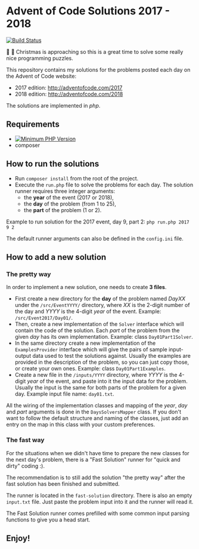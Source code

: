# Advent of Code Solutions 2017 - 2018
[![Build Status](https://travis-ci.org/mihaitmf/advent-of-code-solutions.svg?branch=master)](https://travis-ci.org/mihaitmf/advent-of-code-solutions)

:santa: :christmas_tree: Christmas is approaching so this is a great time to solve some really nice programming puzzles.

This repository contains my solutions for the problems posted each day on the Advent of Code website:
- 2017 edition: http://adventofcode.com/2017
- 2018 edition: http://adventofcode.com/2018

The solutions are implemented in *php*.

## Requirements
- [![Minimum PHP Version](https://img.shields.io/badge/php-%3E%3D%205.5-8892BF.svg?style=flat-square)](https://php.net/)
- composer

## How to run the solutions
- Run `composer install` from the root of the project.
- Execute the `run.php` file to solve the problems for each day.
The solution runner requires three integer arguments:
    - the **year** of the event (2017 or 2018),
    - the **day** of the problem (from 1 to 25),
    - the **part** of the problem (1 or 2).
    
Example to run solution for the 2017 event, day 9, part 2: `php run.php 2017 9 2`

The default runner arguments can also be defined in the `config.ini` file.

## How to add a new solution
### The pretty way
In order to implement a new solution, one needs to create **3 files**.

- First create a new directory for the **day** of the problem named *DayXX* under the `/src/EventYYYY/` directory, where *XX* is the 2-digit number of the day and *YYYY* is the 4-digit *year* of the event. Example: `/src/Event2017/Day01/`. 
- Then, create a new implementation of the `Solver` interface which will contain the code of the solution. Each *part* of the problem from the given *day* has its own implementation. Example: class `Day01Part1Solver`.
- In the same directory create a new implementation of the `ExamplesProvider` interface which will give the pairs of sample input-output data used to test the solutions against. Usually the examples are provided in the description of the problem, so you can just copy those, or create your own ones. Example: class `Day01Part1Examples`.
- Create a new file in the `/inputs/YYYY` directory, where *YYYY* is the 4-digit *year* of the event, and paste into it the input data for the problem. Usually the input is the same for both parts of the problem for a given day. Example input file name: `day01.txt`.

All the wiring of the implementation classes and mapping of the *year*, *day* and *part* arguments is done in the `DaysSolversMapper` class. If you don't want to follow the default structure and naming of the classes, just add an entry on the map in this class with your custom preferences.

### The fast way
For the situations when we didn't have time to prepare the new classes for the next day's problem, there is a "Fast Solution" runner for "quick and dirty" coding :).

The recommendation is to still add the solution "the pretty way" after the fast solution has been finished and submitted.

The runner is located in the `fast-solution` directory. There is also an empty `input.txt` file. Just paste the problem input into it and the runner will read it. 

The Fast Solution runner comes prefilled with some common input parsing functions to give you a head start.

## Enjoy!
